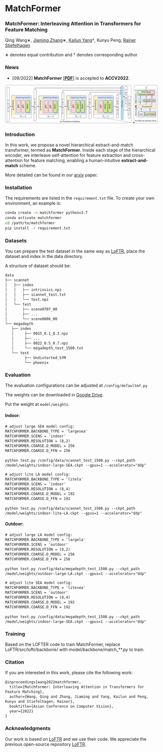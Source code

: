 # MatchFormer

### MatchFormer: Interleaving Attention in Transformers for Feature Matching

Qing Wang∗, [Jiaming Zhang](https://jamycheung.github.io/)∗, [Kailun Yang](https://yangkailun.com/)†, Kunyu Peng, [Rainer Stiefelhagen](https://cvhci.anthropomatik.kit.edu/people_596.php)

∗ denotes equal contribution and † denotes corresponding author

### News
- [09/2022] **MatchFormer** [[**PDF**](https://arxiv.org/pdf/2203.09645.pdf)] is accepted to **ACCV2022**.

![matchformer](matchformer.png)

### Introduction

In this work, we propose a novel hierarchical extract-and-match transformer, termed as **MatchFormer**. Inside each stage of the hierarchical encoder, we interleave self-attention for feature extraction and cross-attention for feature matching, enabling a human-intuitive **extract-and-match** scheme. 

More detailed can be found in our [arxiv](https://arxiv.org/pdf/2203.09645.pdf) paper.

### Installation

 The requirements are listed in the `requirement.txt` file. To create your own environment, an example is:

```bash
conda create -n matchformer python=3.7
conda activate matchformer
cd /path/to/matchformer
pip install -r requirement.txt
```

### Datasets

You can prepare the test dataset in the same way as [LoFTR](https://github.com/zju3dv/LoFTR/blob/master/docs/TRAINING.md), place the dataset and index in the data directory.

A structure of dataset should be:

 ```
data
├── scannet
│   ├── index
│   │   ├── intrinsics.npz
│   │   ├── scannet_test.txt
│   │   └── test.npz
│   └── test
│   	├── scene0707_00
│   	├── ...
│   	└── scene0806_00
└── megadepth
    ├── index
    │	  ├── 0015_0.1_0.3.npz
    │	  ├── ...
    │	  ├── 0022_0.5_0.7.npz
    │	  └── megadepth_test_1500.txt
    └── test
    	  ├── Undistorted_SfM
    	  └── phoenix
 ```



### Evaluation

The evaluation configurations can be adjusted at `/config/defaultmf.py`

The weights can be downloaded in [Google Drive](https://drive.google.com/drive/folders/1JSnoQMfr32eoIXwJ1gpwUaPKv4kjdqJ7?usp=sharing).

Put the weight at `model/weights`.

#### Indoor:

```
# adjust large SEA model config:
MATCHFORMER.BACKBONE_TYPE = 'largesea'
MATCHFORMER.SCENS = 'indoor'
MATCHFORMER.RESOLUTION = (8,2)
MATCHFORMER.COARSE.D_MODEL = 256
MATCHFORMER.COARSE.D_FFN = 256

python test.py /config/data/scannet_test_1500.py --ckpt_path /model/weights/indoor-large-SEA.ckpt --gpus=1 --accelerator="ddp"
```

```
# adjust lite LA model config:
MATCHFORMER.BACKBONE_TYPE = 'litela'
MATCHFORMER.SCENS = 'indoor'
MATCHFORMER.RESOLUTION = (8,4)
MATCHFORMER.COARSE.D_MODEL = 192
MATCHFORMER.COARSE.D_FFN = 192

python test.py /config/data/scannet_test_1500.py --ckpt_path /model/weights/indoor-lite-LA.ckpt --gpus=1 --accelerator="ddp"
```

#### Outdoor:

```
# adjust large LA model config:
MATCHFORMER.BACKBONE_TYPE = 'largela'
MATCHFORMER.SCENS = 'outdoor'
MATCHFORMER.RESOLUTION = (8,2)
MATCHFORMER.COARSE.D_MODEL = 256
MATCHFORMER.COARSE.D_FFN = 256

python test.py /config/data/megadepth_test_1500.py --ckpt_path /model/weights/outdoor-large-LA.ckpt --gpus=1 --accelerator="ddp"
```

```
# adjust lite SEA model config:
MATCHFORMER.BACKBONE_TYPE = 'litesea'
MATCHFORMER.SCENS = 'outdoor'
MATCHFORMER.RESOLUTION = (8,4)
MATCHFORMER.COARSE.D_MODEL = 192
MATCHFORMER.COARSE.D_FFN = 192

python test.py /config/data/megadepth_test_1500.py --ckpt_path /model/weights/indoor-large-SEA.ckpt --gpus=1 --accelerator="ddp"
```

### Training

Based on the LOFTER code to train MatchFormer, replace LoFTR/src/loftr/backbone/ with model/backbone/match_**.py to train.

### Citation

If you are interested in this work, please cite the following work:

```
@inproceedings{wang2022matchformer,
  title={MatchFormer: Interleaving Attention in Transformers for Feature Matching},
  author={Wang, Qing and Zhang, Jiaming and Yang, Kailun and Peng, Kunyu and Stiefelhagen, Rainer},
  booktitle={Asian Conference on Computer Vision},
  year={2022}
}
```

### Acknowledgments

Our work is based on [LoFTR](https://github.com/zju3dv/LoFTR) and we use their code.  We appreciate the previous open-source repository [LoFTR](https://github.com/zju3dv/LoFTR).
